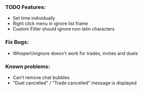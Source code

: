 ### TODO Features:
- Set time individually
- Right click menu in ignore list frame
- Custom Filter should ignore non-latin characters

### Fix Bugs:
- WhisperUnignore doesn't work for trades, invites and duels

### Known problems:
- Can't remove chat bubbles
- "Duel cancelled" / "Trade cancelled" message is displayed
